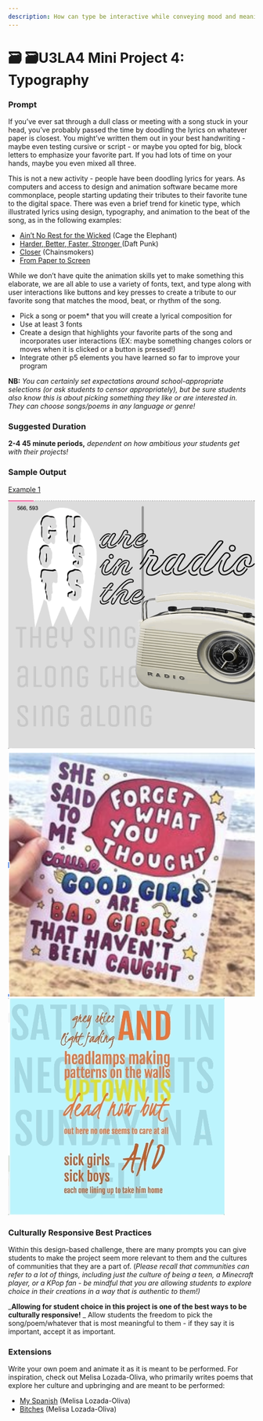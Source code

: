 ```yaml
---
description: How can type be interactive while conveying mood and meaning in projects?
---
```


# 🗃 🗃U3LA4 Mini Project 4: Typography

### Prompt

If you’ve ever sat through a dull class or meeting with a song stuck in your head, you’ve probably passed the time by doodling the lyrics on whatever paper is closest. You might’ve written them out in your best handwriting - maybe even testing cursive or script - or maybe you opted for big, block letters to emphasize your favorite part. If you had lots of time on your hands, maybe you even mixed all three.

This is not a new activity - people have been doodling lyrics for years. As computers and access to design and animation software became more commonplace, people starting updating their tributes to their favorite tune to the digital space. There was even a brief trend for kinetic type, which illustrated lyrics using design, typography, and animation to the beat of the song, as in the following examples:

* [Ain’t No Rest for the Wicked](https://drive.google.com/open?id=1YUL383KYNcBM7al3lvYM0dJUJUrZd4XP) (Cage the Elephant)&#x20;
* [Harder, Better, Faster, Stronger ](https://drive.google.com/open?id=1D84cA85HJkfAfGPyrEcaQLEMMRjCj4qh)(Daft Punk)&#x20;
* [Closer](https://drive.google.com/open?id=1ecaH9iOV-bmAkIhRSE8MbxknZ8El120W) (Chainsmokers)&#x20;
* [From Paper to Screen](https://vimeo.com/69375692)

While we don’t have quite the animation skills yet to make something this elaborate, we are all able to use a variety of fonts, text, and type along with user interactions like buttons and key presses to create a tribute to our favorite song that matches the mood, beat, or rhythm of the song.

* Pick a song or poem\* that you will create a lyrical composition for&#x20;
* Use at least 3 fonts&#x20;
* Create a design that highlights your favorite parts of the song and incorporates user interactions (EX: maybe something changes colors or moves when it is clicked or a button is pressed!)&#x20;
* Integrate other p5 elements you have learned so far to improve your program

**NB:** _You can certainly set expectations around school-appropriate selections (or ask students to censor appropriately), but be sure students also know this is about picking something they like or are interested in. They can choose songs/poems in any language or genre!_

### Suggested Duration

**2-4 45 minute periods,** _dependent on how ambitious your students get with their projects!_

### Sample Output

[Example 1](https://editor.p5js.org/cmorgantywls/full/3X0UB\_SK2)

![Example with blinking text and hidden message](../.gitbook/assets/ghost.gif) ![Paper Inspiration](<../.gitbook/assets/Screen Shot 2022-01-26 at 1.13.15 PM.png>) ![Example that displays two text designs](<../.gitbook/assets/typegif (1).gif>)

### Culturally Responsive Best Practices

Within this design-based challenge, there are many prompts you can give students to make the project seem more relevant to them and the cultures of communities that they are a part of. (_Please recall that communities can refer to a lot of things, including just the culture of being a teen, a Minecraft player, or a KPop fan - be mindful that you are allowing students to explore choice in their creations in a way that is authentic to them!)_

_**Allowing for student choice in this project is one of the best ways to be culturally responsive!** _ Allow students the freedom to pick the song/poem/whatever that is most meaningful to them - if they say it is important, accept it as important.

### Extensions

Write your own poem and animate it as it is meant to be performed. For inspiration, check out Melisa Lozada-Oliva, who primarily writes poems that explore her culture and upbringing and are meant to be performed:

* [My Spanish](https://drive.google.com/open?id=1M8P8PYTmeEOwuDqRvPHHvLYJaMQSne\_K) (Melisa Lozada-Oliva)&#x20;
* [Bitches](https://drive.google.com/open?id=17w-j4ivEPMQOJvC0Eo\_5Am-v7rjrQQuL) (Melisa Lozada-Oliva)

